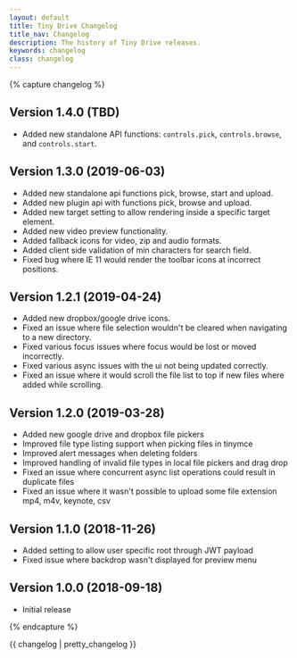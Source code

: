```yaml
---
layout: default
title: Tiny Drive Changelog
title_nav: Changelog
description: The history of Tiny Drive releases.
keywords: changelog
class: changelog
---
```


{% capture changelog %}

## Version 1.4.0 (TBD)
  * Added new standalone API functions: `controls.pick`, `controls.browse`, and `controls.start`.

## Version 1.3.0 (2019-06-03)
  * Added new standalone api functions pick, browse, start and upload.
  * Added new plugin api with functions pick, browse and upload.
  * Added new target setting to allow rendering inside a specific target element.
  * Added new video preview functionality.
  * Added fallback icons for video, zip and audio formats.
  * Added client side validation of min characters for search field.
  * Fixed bug where IE 11 would render the toolbar icons at incorrect positions.

## Version 1.2.1 (2019-04-24)
  * Added new dropbox/google drive icons.
  * Fixed an issue where file selection wouldn't be cleared when navigating to a new directory.
  * Fixed various focus issues where focus would be lost or moved incorrectly.
  * Fixed various async issues with the ui not being updated correctly.
  * Fixed an issue where it would scroll the file list to top if new files where added while scrolling.

## Version 1.2.0 (2019-03-28)
  * Added new google drive and dropbox file pickers
  * Improved file type listing support when picking files in tinymce
  * Improved alert messages when deleting folders
  * Improved handling of invalid file types in local file pickers and drag drop
  * Fixed an issue where concurrent async list operations could result in duplicate files
  * Fixed an issue where it wasn't possible to upload some file extension mp4, m4v, keynote, csv

## Version 1.1.0 (2018-11-26)
  * Added setting to allow user specific root through JWT payload
  * Fixed issue where backdrop wasn't displayed for preview menu

## Version 1.0.0 (2018-09-18)
  * Initial release

{% endcapture %}

{{ changelog | pretty_changelog }}
